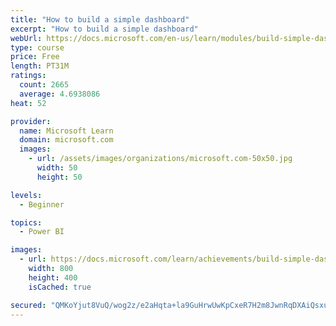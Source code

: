 ```yaml
---
title: "How to build a simple dashboard"
excerpt: "How to build a simple dashboard"
webUrl: https://docs.microsoft.com/en-us/learn/modules/build-simple-dashboard/
type: course
price: Free
length: PT31M
ratings:
  count: 2665
  average: 4.6938086
heat: 52

provider:
  name: Microsoft Learn
  domain: microsoft.com
  images:
    - url: /assets/images/organizations/microsoft.com-50x50.jpg
      width: 50
      height: 50

levels:
  - Beginner

topics:
  - Power BI

images:
  - url: https://docs.microsoft.com/learn/achievements/build-simple-dashboard-social.png
    width: 800
    height: 400
    isCached: true

secured: "QMKoYjut8VuQ/wog2z/e2aHqta+la9GuHrwUwKpCxeR7H2m8JwnRqDXAiQsxuVcnJmcq8gccS1MuSkSXF07A+CY7Yi96B7ydWj9eNt9+oVStWNEdzJe1XJ9OHGiLtt6hqUvO1iGHoNXT0eiOKbusOlAsB8/J7ImN3DANxfREqbTmMUPu5ja4AqmbH2Nmc3+ZeE99AHEp3cqmQRl4T9VFenr7LlqZ+zV2kuPfS2cIABn+Hc4YhyeXheOAZGBELBcaa3rGiU/lrdafkLnK1GMAoX1FC9iHEiWQF4GY1/szgLE90DXsKgKwqtXCK7fspvi3mktj0N0Q2IB5niLPuh+muhBvShezFXMqS04APWDeN9GYhXdSD7nCJ4zymY7oGzKr+069T2XusyMwpCfrVrWA5eH3zFtmaQ4Vh7P8WmIXIW8=;8SltlvpxrQhtuoi3p4+y8g=="
---
```


